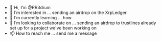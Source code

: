 - 👋 Hi, I’m @RR3drum
- 👀 I’m interested in ... sending an airdrop on the XrpLedger 
- 🌱 I’m currently learning ... how
- 💞️ I’m looking to collaborate on ... sending an airdrop to trustlines already set up for a project we've been working on 
- 📫 How to reach me ... send me a message 

<!---
RR3drum/RR3drum is a ✨ special ✨ repository because its `README.md` (this file) appears on your GitHub profile.
You can click the Preview link to take a look at your changes.
--->
